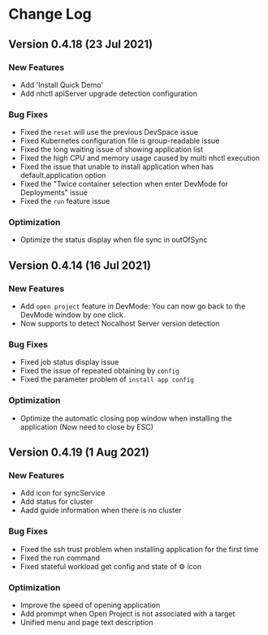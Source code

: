 # Change Log

## Version 0.4.18 (23 Jul 2021)

### New Features

- Add 'Install Quick Demo'
- Add nhctl apiServer upgrade detection configuration

### Bug Fixes

- Fixed the `reset` will use the previous DevSpace issue
- Fixed Kubernetes configuration file is group-readable issue
- Fixed the long waiting issue of showing application list
- Fixed the high CPU and memory usage caused by multi nhctl execution
- Fixed the issue that unable to install application when has default.application option
- Fixed the "Twice container selection when enter DevMode for Deployments" issue
- Fixed the `run` feature issue

### Optimization

- Optimize the status display when file sync in outOfSync

## Version 0.4.14 (16 Jul 2021)

### New Features

- Add `open project` feature in DevMode: You can now go back to the DevMode window by one click.
- Now supports to detect Nocalhost Server version detection

### Bug Fixes

- Fixed job status display issue
- Fixed the issue of repeated obtaining by `config`
- Fixed the parameter problem of `install app config`

### Optimization

- Optimize the automatic closing pop window when installing the application (Now need to close by ESC)

## Version 0.4.19 (1 Aug 2021)

### New Features

- Add icon for syncService
- Add status for cluster
- Aadd guide information when there is no cluster

### Bug Fixes

- Fixed the ssh trust problem when installing application for the first time
- Fixed the run command
- Fixed stateful workload get config and state of ⚙️ icon

### Optimization

- Improve the speed of opening application
- Add prommpt when Open Project is not associated with a target
- Unified menu and page text description
